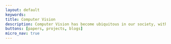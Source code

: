 ```yaml
---
layout: default
keywords:
title: Computer Vision
description: Computer Vision has become ubiquitous in our society, with applications in search, image understanding, apps, mapping, medicine, drones, and self-driving cars. Core to many of these applications are visual recognition tasks such as image classification, localization and detection. Recent developments in neural network (aka “deep learning”) approaches have greatly advanced the performance of these state-of-the-art visual recognition systems. This site is a deep dive into details of the deep learning architectures with a focus on learning end-to-end models for these tasks.
buttons: [papers, projects, blogs]
micro_nav: true
---
```

